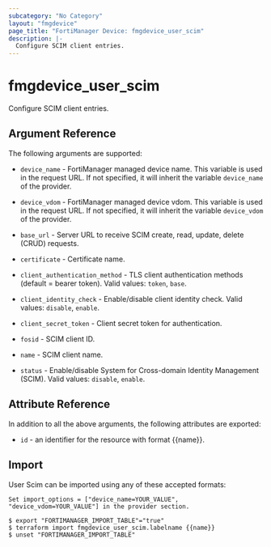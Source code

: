 ```yaml
---
subcategory: "No Category"
layout: "fmgdevice"
page_title: "FortiManager Device: fmgdevice_user_scim"
description: |-
  Configure SCIM client entries.
---
```


# fmgdevice_user_scim
Configure SCIM client entries.

## Argument Reference


The following arguments are supported:

* `device_name` - FortiManager managed device name. This variable is used in the request URL. If not specified, it will inherit the variable `device_name` of the provider.
* `device_vdom` - FortiManager managed device vdom. This variable is used in the request URL. If not specified, it will inherit the variable `device_vdom` of the provider.

* `base_url` - Server URL to receive SCIM create, read, update, delete (CRUD) requests.
* `certificate` - Certificate name.
* `client_authentication_method` - TLS client authentication methods (default = bearer token). Valid values: `token`, `base`.

* `client_identity_check` - Enable/disable client identity check. Valid values: `disable`, `enable`.

* `client_secret_token` - Client secret token for authentication.
* `fosid` - SCIM client ID.
* `name` - SCIM client name.
* `status` - Enable/disable System for Cross-domain Identity Management (SCIM). Valid values: `disable`, `enable`.



## Attribute Reference

In addition to all the above arguments, the following attributes are exported:
* `id` - an identifier for the resource with format {{name}}.

## Import

User Scim can be imported using any of these accepted formats:
```
Set import_options = ["device_name=YOUR_VALUE", "device_vdom=YOUR_VALUE"] in the provider section.

$ export "FORTIMANAGER_IMPORT_TABLE"="true"
$ terraform import fmgdevice_user_scim.labelname {{name}}
$ unset "FORTIMANAGER_IMPORT_TABLE"
```

